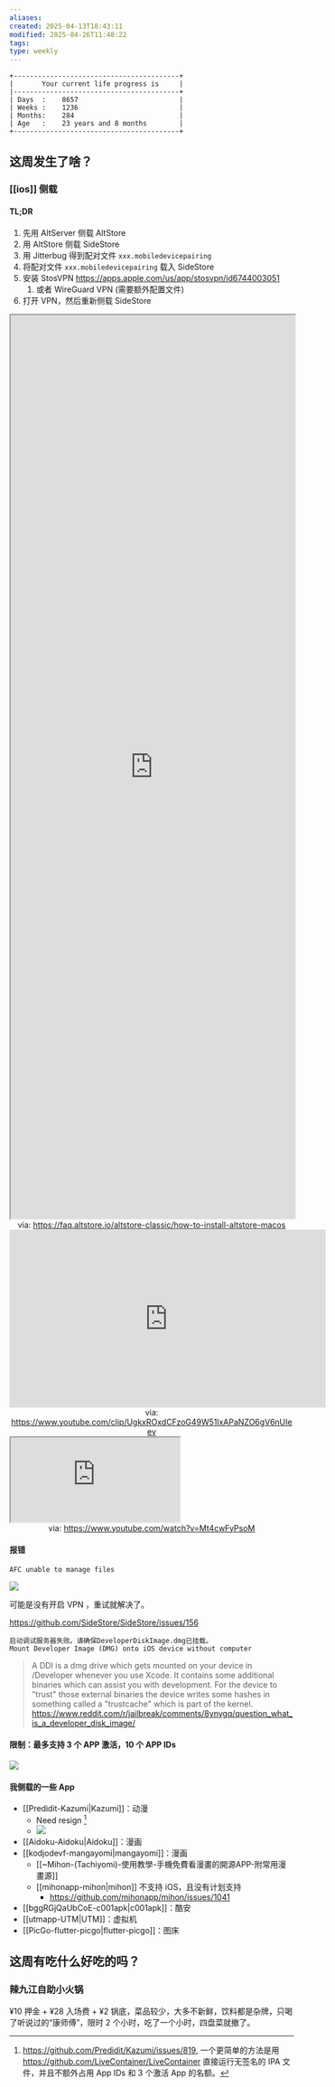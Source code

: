 ```yaml
---
aliases: 
created: 2025-04-13T18:43:11
modified: 2025-04-26T11:48:22
tags: 
type: weekly
---
```


```shell
+-----------------------------------------+
|       Your current life progress is     |
|-----------------------------------------+
| Days  :    8657                         |
| Weeks :    1236                         |
| Months:    284                          |
| Age   :    23 years and 8 months        |
+-----------------------------------------+
```

## 这周发生了啥？

### [[ios]] 侧载
#### TL;DR

1. 先用 AltServer 侧载 AltStore
2. 用 AltStore 侧载 SideStore
3. 用 Jitterbug 得到配对文件 `xxx.mobiledevicepairing`
4. 将配对文件 `xxx.mobiledevicepairing` 载入 SideStore
5. 安装 StosVPN https://apps.apple.com/us/app/stosvpn/id6744003051
    1. 或者 WireGuard VPN (需要额外配置文件)
6. 打开 VPN，然后重新侧载 SideStore

<iframe src='https://faq.altstore.io/altstore-classic/how-to-install-altstore-macos' style='height:40vh;width:100%' class='iframe-radius' allow='fullscreen'></iframe>
<center>via: <a href='https://faq.altstore.io/altstore-classic/how-to-install-altstore-macos' target='_blank' class='external-link'>https://faq.altstore.io/altstore-classic/how-to-install-altstore-macos</a></center>

<iframe width="560" height="315" src="https://www.youtube.com/embed/yLuyVakPpUM?si=na-qbcpp3Xi09SPw" title="YouTube video player" frameborder="0" allow="accelerometer; autoplay; clipboard-write; encrypted-media; gyroscope; picture-in-picture; web-share" referrerpolicy="strict-origin-when-cross-origin" allowfullscreen></iframe>
<center>via: <a href='https://www.youtube.com/clip/UgkxROxdCFzoG49W51lxAPaNZO6gV6nUIeev' target='_blank' class='external-link'>https://www.youtube.com/clip/UgkxROxdCFzoG49W51lxAPaNZO6gV6nUIeev</a></center>

<iframe src="https://www.youtube.com/embed/Mt4cwFyPsoM" allow="accelerometer; autoplay; clipboard-write; encrypted-media; gyroscope; picture-in-picture; web-share" referrerpolicy="strict-origin-when-cross-origin" allowfullscreen></iframe>
<center>via: <a href='https://www.youtube.com/watch?v=Mt4cwFyPsoM' target='_blank' class='external-link'>https://www.youtube.com/watch?v=Mt4cwFyPsoM</a></center>

#### 报错

```
AFC unable to manage files
```

![](https://raw.githack.com/bGZo/assets/dev/2025/1745357262178.PNG)

可能是没有开启 VPN ，重试就解决了。

https://github.com/SideStore/SideStore/issues/156

```
启动调试服务器失败。请确保DeveloperDiskImage.dmg已挂载。
Mount Developer Image (DMG) onto iOS device without computer
```

> A DDI is a dmg drive which gets mounted on your device in /Developer whenever you use Xcode. It contains some additional binaries which can assist you with development. For the device to "trust" those external binaries the device writes some hashes in something called a "trustcache" which is part of the kernel.
> https://www.reddit.com/r/jailbreak/comments/8ynygq/question_what_is_a_developer_disk_image/

#### 限制：最多支持 3 个 APP 激活，10 个 APP IDs

![](https://raw.githack.com/bGZo/assets/dev/2025/1745360291647.PNG)

#### 我侧载的一些 App

- [[Predidit-Kazumi|Kazumi]]：动漫
    - Need resign [^runing-with-live-container]
    - ![](https://raw.githack.com/bGZo/assets/dev/2025/1745360745622.PNG)
- [[Aidoku-Aidoku|Aidoku]]：漫画
- [[kodjodevf-mangayomi|mangayomi]]：漫画
    - [[~Mihon-(Tachiyomi)-使用教學-手機免費看漫畫的開源APP-附常用漫畫源]]
    - [[mihonapp-mihon|mihon]] 不支持 iOS，且没有计划支持
        - https://github.com/mihonapp/mihon/issues/1041
- [[bggRGjQaUbCoE-c001apk|c001apk]]：酷安
- [[utmapp-UTM|UTM]]：虚拟机
- [[PicGo-flutter-picgo|flutter-picgo]]：图床

## 这周有吃什么好吃的吗？
### 辣九江自助小火锅

¥10 押金 + ¥28 入场费 + ¥2 锅底，菜品较少，大多不新鲜，饮料都是杂牌，只喝了听说过的“康师傅”，限时 2 个小时，吃了一个小时，四盘菜就撤了。

[^runing-with-live-container]: https://github.com/Predidit/Kazumi/issues/819, 一个更简单的方法是用 https://github.com/LiveContainer/LiveContainer 直接运行无签名的 IPA 文件，并且不额外占用 App IDs 和 3 个激活 App 的名额。
